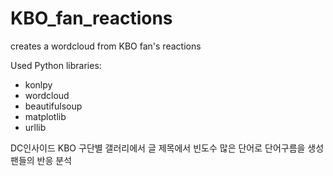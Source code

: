 # KBO_fan_reactions
creates a wordcloud from KBO fan's reactions

Used Python libraries:
- konlpy
- wordcloud
- beautifulsoup
- matplotlib
- urllib

DC인사이드 KBO 구단별 갤러리에서 글 제목에서 빈도수 많은 단어로 단어구름을 생성 팬들의 반응 분석
